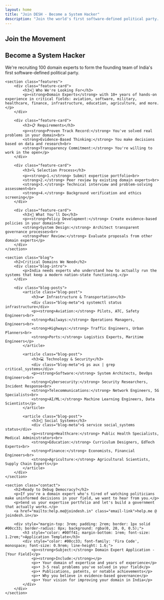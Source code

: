 ```yaml
---
layout: home
title: "Join DESH - Become a System Hacker"
description: "Join the world's first software-defined political party. We're looking for 100 domain experts to form our founding team."
---
```


<main class="container">
    <section class="hero">
        <h1>Join the Movement</h1>
        <h2>Become a System Hacker</h2>
        <p>We're recruiting 100 domain experts to form the founding team of India's first software-defined political party.</p>
    </section>

    <section class="features">
        <div class="feature-card">
            <h3>🎯 Who We're Looking For</h3>
            <p><strong>Domain Experts</strong> with 10+ years of hands-on experience in critical fields: aviation, software, military, healthcare, finance, infrastructure, education, agriculture, and more.</p>
        </div>

        <div class="feature-card">
            <h3>📋 Requirements</h3>
            <p><strong>Proven Track Record:</strong> You've solved real problems in your domain<br>
            <strong>Evidence-Based Thinking:</strong> You make decisions based on data and research<br>
            <strong>Transparency Commitment:</strong> You're willing to work in the open</p>
        </div>

        <div class="feature-card">
            <h3>🔍 Selection Process</h3>
            <p><strong>1.</strong> Submit expertise portfolio<br>
            <strong>2.</strong> Peer review by existing domain experts<br>
            <strong>3.</strong> Technical interview and problem-solving assessment<br>
            <strong>4.</strong> Background verification and ethics screening</p>
        </div>

        <div class="feature-card">
            <h3>🚀 What You'll Do</h3>
            <p><strong>Policy Development:</strong> Create evidence-based policies in your domain<br>
            <strong>System Design:</strong> Architect transparent governance processes<br>
            <strong>Peer Review:</strong> Evaluate proposals from other domain experts</p>
        </div>
    </section>

    <section class="blog">
        <h2>Critical Domains We Need</h2>
        <div class="blog-intro">
            <p>India needs experts who understand how to actually run the systems that keep a modern nation-state functioning.</p>
        </div>
        
        <div class="blog-posts">
            <article class="blog-post">
                <h3>🛩️ Infrastructure & Transportation</h3>
                <div class="blog-meta">$ systemctl status infrastructure</div>
                <p><strong>Aviation:</strong> Pilots, ATC, Safety Engineers<br>
                <strong>Railways:</strong> Operations Managers, Engineers<br>
                <strong>Highways:</strong> Traffic Engineers, Urban Planners<br>
                <strong>Ports:</strong> Logistics Experts, Maritime Engineers</p>
            </article>

            <article class="blog-post">
                <h3>💻 Technology & Security</h3>
                <div class="blog-meta">$ ps aux | grep critical_systems</div>
                <p><strong>Software:</strong> System Architects, DevOps Engineers<br>
                <strong>Cybersecurity:</strong> Security Researchers, Incident Response<br>
                <strong>Telecommunications:</strong> Network Engineers, 5G Specialists<br>
                <strong>AI/ML:</strong> Machine Learning Engineers, Data Scientists</p>
            </article>

            <article class="blog-post">
                <h3>🏥 Social Systems</h3>
                <div class="blog-meta">$ service social_systems status</div>
                <p><strong>Healthcare:</strong> Public Health Specialists, Medical Administrators<br>
                <strong>Education:</strong> Curriculum Designers, EdTech Experts<br>
                <strong>Finance:</strong> Economists, Financial Engineers<br>
                <strong>Agriculture:</strong> Agricultural Scientists, Supply Chain Experts</p>
            </article>
        </div>
    </section>

    <section class="contact">
        <h2>Ready to Debug Democracy?</h2>
        <p>If you're a domain expert who's tired of watching politicians make uninformed decisions in your field, we want to hear from you.</p>
        <p>Send us your expertise portfolio and let's build a government that actually works.</p>
        <a href="mailto:help.me@joindesh.in" class="email-link">help.me @ joindesh.in</a>
        
        <div style="margin-top: 3rem; padding: 2rem; border: 1px solid #00cc33; border-radius: 8px; background: rgba(0, 20, 0, 0.5);">
            <h3 style="color: #00ff41; margin-bottom: 1rem; font-size: 1.2rem;">Application Template</h3>
            <div style="color: #00cc33; font-family: 'Fira Code', monospace; font-size: 0.9rem; line-height: 1.6;">
                <p><strong>Subject:</strong> Domain Expert Application - [Your Field]</p>
                <p><strong>Include:</strong></p>
                <p>• Your domain of expertise and years of experience</p>
                <p>• 3-5 real problems you've solved in your field</p>
                <p>• Publications, patents, or notable achievements</p>
                <p>• Why you believe in evidence-based governance</p>
                <p>• Your vision for improving your domain in India</p>
            </div>
        </div>
    </section>
</main>